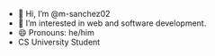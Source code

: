 - 👋 Hi, I’m @m-sanchez02
- 👀 I’m interested in web and software development.
- 😄 Pronouns: he/him
- CS University Student
<!---
m-sanchez02/m-sanchez02 is a ✨ special ✨ repository because its `README.md` (this file) appears on your GitHub profile.
You can click the Preview link to take a look at your changes.
--->
